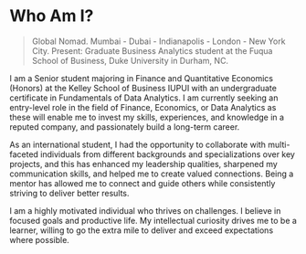 # Who Am I?
> Global Nomad. Mumbai - Dubai - Indianapolis - London - New York City.
> Present: Graduate Business Analytics student at the Fuqua School of Business, Duke University in Durham, NC.

I am a Senior student majoring in Finance and Quantitative Economics (Honors) at the Kelley School of Business IUPUI with an undergraduate certificate in Fundamentals of Data Analytics. I am currently seeking an entry-level role in the field of Finance, Economics, or Data Analytics as these will enable me to invest my skills, experiences, and knowledge in a reputed company, and passionately build a long-term career. 

As an international student, I had the opportunity to collaborate with multi-faceted individuals from different backgrounds and specializations over key projects, and this has enhanced my leadership qualities, sharpened my communication skills, and helped me to create valued connections. Being a mentor has allowed me to connect and guide others while consistently striving to deliver better results. 

I am a highly motivated individual who thrives on challenges. I believe in focused goals and productive life. My intellectual curiosity drives me to be a learner, willing to go the extra mile to deliver and exceed expectations where possible.
